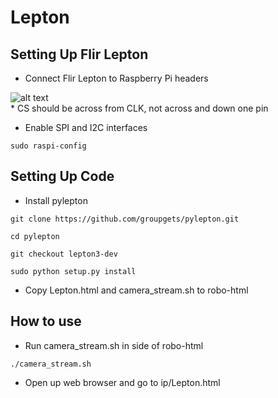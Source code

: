 # Lepton

## Setting Up Flir Lepton

- Connect Flir Lepton to Raspberry Pi headers

![alt text](https://cdn.sparkfun.com/assets/learn_tutorials/3/5/9/RPi-FLIR-Diag-FIXED.png) </br>
\* CS should be across from CLK, not across and down one pin

- Enable SPI and I2C interfaces

```
sudo raspi-config
```

## Setting Up Code

- Install pylepton

```
git clone https://github.com/groupgets/pylepton.git

cd pylepton

git checkout lepton3-dev

sudo python setup.py install
```

- Copy Lepton.html and camera_stream.sh to robo-html

## How to use

- Run camera_stream.sh in side of robo-html

```
./camera_stream.sh
```

- Open up web browser  and go to ip/Lepton.html
